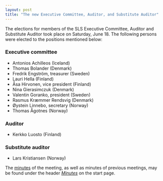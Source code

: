 ```yaml
---
layout: post
title: "The new Executive Committee, Auditor, and Substitute Auditor"
---
```

The elections for members of the SLS Executive Committee, Auditor and Substitute
Auditor took place on Saturday, June 18. The following persons were elected to
the positions mentioned below:

### Executive committee
- Antonios Achilleos (Iceland)
- Thomas Bolander (Denmark)
- Fredrik Engström, treasurer (Sweden)
- Lauri Hella (Finland)
- Åsa Hirvonen, vice president (Finland)
- Nina Gierasimczuk (Denmark)
- Valentin Goranko, president (Sweden)
- Rasmus Kræmmer Rendsvig (Denmark)
- Øystein Linnebo, secretary (Norway)
- Thomas Ågotnes (Norway)

### Auditor  
- Kerkko Luosto (Finland)

### Substitute auditor  
- Lars Kristiansen (Norway)

The
[minutes](/assets/minutes/20220618_sls_general_meeting_bergen.pdf)
of the meeting, as well as minutes of previous meetings, may be found under the
header *[Minutes](/#minutes)* on the start page.
